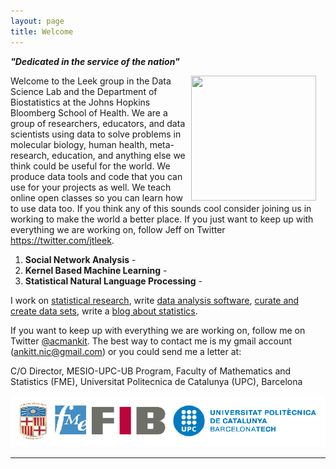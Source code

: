 ```yaml
---
layout: page
title: Welcome
---
```

***"Dedicated in the service of the nation"***


<div style="float: right; margin-right:15px">
    <a href="https://www.github.com/ankitbit"><img src="../images/" width="200" height="200"></a>
</div>

Welcome to the Leek group in the Data Science Lab and the Department of Biostatistics at the Johns Hopkins Bloomberg School of Health. We are a group of researchers, educators, and data scientists using data to solve problems in molecular biology, human health, meta-research, education, and anything else we think could be useful for the world. We produce data tools and code that you can use for your projects as well. We teach online open classes so you can learn how to use data too. If you think any of this sounds cool consider joining us in working to make the world a better place. If you just want to keep up with everything we are working on, follow Jeff on Twitter https://twitter.com/jtleek.

1. __Social Network Analysis__ - 
2. __Kernel Based Machine Learning__ -  
3. __Statistical Natural Language Processing__ -  

I work on [statistical research](/papers), write [data analysis software](/software), [curate and create data sets](/data), write a [blog about statistics](http://simplystatistics.org).

If you want to keep up with everything we are working on, follow me on Twitter [@acmankit](http://twitter.com/acmankit). The best way to contact me is my gmail account (ankitt.nic@gmail.com) or you could send me a letter at:

C/O Director, MESIO-UPC-UB Program,
Faculty of Mathematics and Statistics (FME),
Universitat Politecnica de Catalunya (UPC), Barcelona

<div>
    <a href="https://www.github.com/ankitbit"><img src="../images/identity.png"></a>
</div>


------


